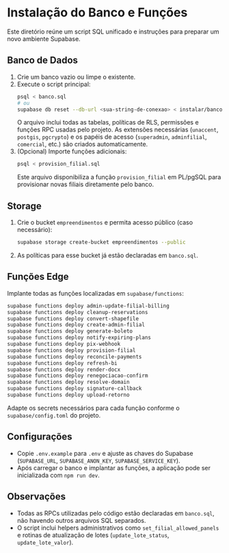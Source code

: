 # Instalação do Banco e Funções

Este diretório reúne um script SQL unificado e instruções para preparar um novo ambiente Supabase.

## Banco de Dados

1. Crie um banco vazio ou limpe o existente.
2. Execute o script principal:
   ```bash
   psql < banco.sql
   # ou
   supabase db reset --db-url <sua-string-de-conexao> < instalar/banco.sql
   ```
   O arquivo inclui todas as tabelas, políticas de RLS, permissões e funções RPC usadas pelo projeto.
   As extensões necessárias (`unaccent`, `postgis`, `pgcrypto`) e os papéis de acesso (`superadmin`, `adminfilial`, `comercial`, etc.) são criados automaticamente.
3. (Opcional) Importe funções adicionais:
   ```bash
   psql < provision_filial.sql
   ```
   Este arquivo disponibiliza a função `provision_filial` em PL/pgSQL para provisionar novas filiais diretamente pelo banco.

## Storage

1. Crie o bucket `empreendimentos` e permita acesso público (caso necessário):
   ```bash
   supabase storage create-bucket empreendimentos --public
   ```
2. As políticas para esse bucket já estão declaradas em `banco.sql`.

## Funções Edge

Implante todas as funções localizadas em `supabase/functions`:
```bash
supabase functions deploy admin-update-filial-billing
supabase functions deploy cleanup-reservations
supabase functions deploy convert-shapefile
supabase functions deploy create-admin-filial
supabase functions deploy generate-boleto
supabase functions deploy notify-expiring-plans
supabase functions deploy pix-webhook
supabase functions deploy provision-filial
supabase functions deploy reconcile-payments
supabase functions deploy refresh-bi
supabase functions deploy render-docx
supabase functions deploy renegociacao-confirm
supabase functions deploy resolve-domain
supabase functions deploy signature-callback
supabase functions deploy upload-retorno
```
Adapte os secrets necessários para cada função conforme o `supabase/config.toml` do projeto.

## Configurações

- Copie `.env.example` para `.env` e ajuste as chaves do Supabase (`SUPABASE_URL`, `SUPABASE_ANON_KEY`, `SUPABASE_SERVICE_KEY`).
- Após carregar o banco e implantar as funções, a aplicação pode ser inicializada com `npm run dev`.


## Observações

- Todas as RPCs utilizadas pelo código estão declaradas em `banco.sql`, não havendo outros arquivos SQL separados.
- O script inclui helpers administrativos como `set_filial_allowed_panels` e rotinas de atualização de lotes (`update_lote_status`, `update_lote_valor`).
